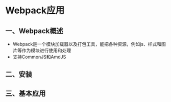 # Webpack应用
## 一、Webpack概述
  * Webpack是一个模块加载器以及打包工具，能把各种资源，例如js、样式和图片等作为模块进行使用和处理
  * 支持CommonJS和AmdJS
## 二、安装
## 三、基本应用
